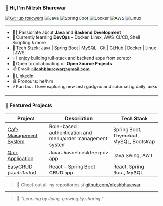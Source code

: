 ### 👋 Hi, I'm Nilesh Bhurewar

[![GitHub followers](https://img.shields.io/github/followers/nileshbhurewar?label=Followers&style=social)](https://github.com/nileshbhurewar)
![Java](https://img.shields.io/badge/Java-007396?style=flat&logo=java&logoColor=white)
![Spring Boot](https://img.shields.io/badge/Spring%20Boot-6DB33F?style=flat&logo=spring-boot&logoColor=white)
![Docker](https://img.shields.io/badge/Docker-2496ED?style=flat&logo=docker&logoColor=white)
![AWS](https://img.shields.io/badge/AWS-FF9900?style=flat&logo=amazonaws&logoColor=white)
![Linux](https://img.shields.io/badge/Linux-FCC624?style=flat&logo=linux&logoColor=black)

---

- 👨‍💻 Passionate about **Java** and **Backend Development**
- 🌱 Currently learning **DevOps** – Docker, Linux, AWS, CI/CD, Shell Scripting & more
- 🔧 Tech Stack: Java | Spring Boot | MySQL | Git | GitHub | Docker | Linux | AWS
- 💡 I enjoy building full-stack and backend apps from scratch
- 💞️ Open to collaborating on **Open Source Projects**
- 📫 Email: **nileshbhurewar@gmail.com**
- 🔗 [LinkedIn](https://www.linkedin.com/in/nilesh-rajesh-bhurewar/)
- 😄 Pronouns: he/him
- ⚡ Fun fact: I love exploring new tech gadgets and automating daily tasks

---

### 💼 Featured Projects

| Project | Description | Tech Stack |
|--------|-------------|------------|
| [Cafe Management System](https://github.com/nileshbhurewar/cafe_management_system) | Role-based authentication and menu/order management system | Spring Boot, Thymeleaf, MySQL, Bootstrap |
| [Quiz Application](https://github.com/nileshbhurewar/quiz_application_java) | Java-based desktop quiz app | Java Swing, AWT |
| [EasyCRUD](https://github.com/Rohit-1920/EasyCRUD) *(contributor)* | React + Spring Boot CRUD app | React, Spring Boot, MySQL |

> 🔗 Check out all my repositories at [github.com/nileshbhurewar](https://github.com/nileshbhurewar)

---

> 📌 *"Learning by doing, growing by sharing."*

<!---
nileshbhurewar/nileshbhurewar is a ✨ special ✨ repository because its `README.md` (this file) appears on your GitHub profile.
You can click the Preview link to take a look at your changes.
--->
